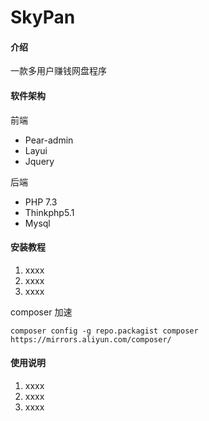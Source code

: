 # SkyPan

#### 介绍
一款多用户赚钱网盘程序

#### 软件架构
前端
* Pear-admin
* Layui
* Jquery

后端
* PHP 7.3
* Thinkphp5.1
* Mysql

#### 安装教程

1. xxxx
2. xxxx
3. xxxx

composer 加速
```
composer config -g repo.packagist composer https://mirrors.aliyun.com/composer/
```

#### 使用说明

1.  xxxx
2.  xxxx
3.  xxxx

